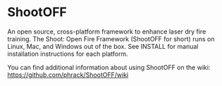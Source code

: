 ShootOFF
========

An open source, cross-platform framework to enhance laser dry fire training. The Shoot: Open Fire Framework (ShootOFF for short) runs on Linux, Mac, and Windows out of the box. See INSTALL for manual installation instructions for each platform.

You can find additional information about using ShootOFF on the wiki: https://github.com/phrack/ShootOFF/wiki
